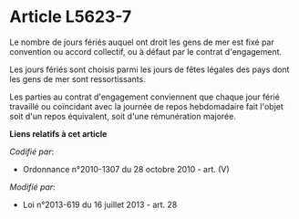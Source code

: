 # Article L5623-7

Le nombre de jours fériés auquel ont droit les gens de mer est fixé par convention ou accord collectif, ou à défaut par le
contrat d'engagement. 

Les jours fériés sont choisis parmi les jours de fêtes légales des pays dont les gens de mer sont ressortissants. 

Les parties au contrat d'engagement conviennent que chaque jour férié travaillé ou coïncidant avec la journée de repos
hebdomadaire fait l'objet soit d'un repos équivalent, soit d'une rémunération majorée.

**Liens relatifs à cet article**

_Codifié par_:

  - Ordonnance n°2010-1307 du 28 octobre 2010 - art. (V)

_Modifié par_:

  - Loi n°2013-619 du 16 juillet 2013 - art. 28
